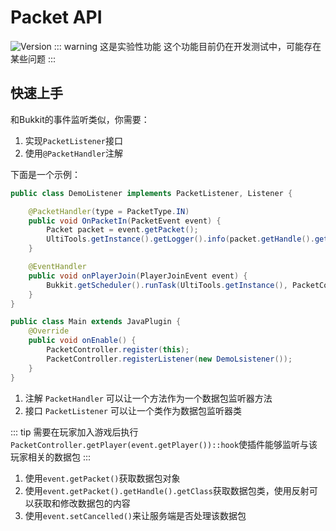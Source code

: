 # Packet API 

![Version](https://img.shields.io/badge/UltiCore-1.2.5%2B-616ae5?style=for-the-badge)
::: warning 这是实验性功能
这个功能目前仍在开发测试中，可能存在某些问题
:::

## 快速上手
和Bukkit的事件监听类似，你需要：
1. 实现`PacketListener`接口
2. 使用`@PacketHandler`注解

下面是一个示例：
<CodeGroup>
<CodeGroupItem title="DemoListener.java" active>

```java
public class DemoListener implements PacketListener, Listener {

    @PacketHandler(type = PacketType.IN)
    public void OnPacketIn(PacketEvent event) {
        Packet packet = event.getPacket();
        UltiTools.getInstance().getLogger().info(packet.getHandle().getClass());
    }

    @EventHandler
    public void onPlayerJoin(PlayerJoinEvent event) {
        Bukkit.getScheduler().runTask(UltiTools.getInstance(), PacketController.getPlayer(event.getPlayer())::hook);
    }
}
```

  </CodeGroupItem>

  <CodeGroupItem title="Main.java">

```java
public class Main extends JavaPlugin {
    @Override
    public void onEnable() {
        PacketController.register(this);
        PacketController.registerListener(new DemoLsistener());
    }
}
```

  </CodeGroupItem>
</CodeGroup>

1. 注解 `PacketHandler` 可以让一个方法作为一个数据包监听器方法
2. 接口 `PacketListener` 可以让一个类作为数据包监听器类

::: tip
需要在玩家加入游戏后执行`PacketController.getPlayer(event.getPlayer())::hook`使插件能够监听与该玩家相关的数据包
:::

1. 使用`event.getPacket()`获取数据包对象
2. 使用`event.getPacket().getHandle().getClass`获取数据包类，使用反射可以获取和修改数据包的内容
3. 使用`event.setCancelled()`来让服务端是否处理该数据包